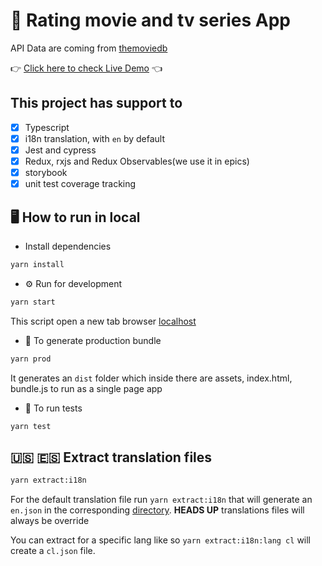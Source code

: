 # 🍿 Rating movie and tv series App
API Data are coming from [themoviedb](https://www.themoviedb.org)

👉 [Click here to check Live Demo](https://alfredov.github.io/rate-app/) 👈

## This project has support to
- [x] Typescript
- [x] i18n translation, with `en` by default
- [x] Jest and cypress
- [x] Redux, rxjs and Redux Observables(we use it in epics)
- [x] storybook
- [x] unit test coverage tracking

## 🖥 How to run in local
- Install dependencies
```bash
yarn install
```
- ⚙️ Run for development
```bash
yarn start
``` 
This script open a new tab browser [localhost](http://0.0.0.0:8080)

- 🚀 To generate production bundle
```bash
yarn prod
```
It generates an `dist` folder which inside there are assets, index.html, bundle.js to run as a single page app
- 🧪 To run tests
```bash
yarn test
```

## 🇺🇸 🇪🇸 Extract translation files
```bash
yarn extract:i18n
```
For the default translation file run `yarn extract:i18n` that will generate an `en.json` in the corresponding [directory](src/core/i18n/en.json).
**HEADS UP** translations files will always be override 

You can extract for a specific lang like so `yarn extract:i18n:lang cl` will create a `cl.json` file.
